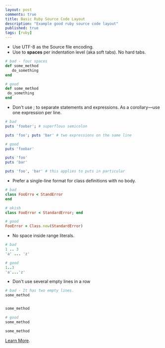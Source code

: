```yaml
---
layout: post
comments: true
title: Basic Ruby Source Code Layout
description: "Example good ruby source code layout"
published: true
tags: [ruby]
---
```


* Use UTF-8 as the Source file encoding.
* Use to **spaces** per indentation level (aka soft tabs). No hard tabs.

 ```ruby
# bad - four spaces
def some_method
    do_something
end

# good
def some_method
  do_something
end
  ```

 * Don't use ; to separate statements and expressions. As a corollary—use one expression per line.

 ```ruby
# bad
puts 'foobar'; # superflous semicolon

puts 'foo'; puts 'bar' # two expressions on the same line

# good
puts 'foobar'

puts 'foo'
puts 'bar'

puts 'foo', 'bar' # this applies to puts in particular
   ```

 * Prefer a single-line format for class definitions with no body.

 ```ruby
# bad
class FooErro < StandError
end

# okish
class FooError < StandardError; end

# good
FooError = Class.new(StandardError)
   ```

 * No space inside range literals.

```ruby
# bad
1 .. 3
'a' ... 'z'

# good
1..3
'a'...'z'
```

* Don't use several empty lines in a row

```ruby
# bad - It has two empty lines.
some_method


some_method

# good
some_method

some_method
```
[Learn More](https://github.com/bbatsov/ruby-style-guide#source-code-layout).
